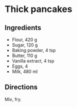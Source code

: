 # Thick pancakes

## Ingredients

* Flour, 420 g
* Sugar, 120 g
* Baking powder, 4 tsp
* Butter, 110 g
* Vanilla extract, 4 tsp
* Eggs, 4
* Milk, 480 ml

## Directions

Mix, fry.

